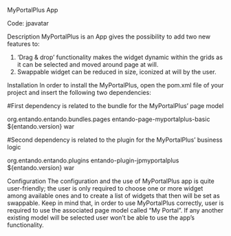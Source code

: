 MyPortalPlus App

Code: jpavatar

Description
MyPortalPlus is an App gives the possibility to add two new features to:

1. ‘Drag & drop’ functionality makes the widget dynamic within the grids as it can be selected and moved around page at will.
2. Swappable widget can be reduced in size, iconized at will by the user.

Installation
In order to install the MyPortalPlus, open the pom.xml file of your project and insert the following two dependencies:


#First dependency is related to the bundle for the MyPortalPlus’ page model 

 <dependency>
        <groupId>org.entando.entando.bundles.pages</groupId>
        <artifactId>entando-page-myportalplus-basic</artifactId>
        <version>${entando.version}</version>
        <type>war</type>
</dependency>

#Second dependency is related to the plugin for the MyPortalPlus’ business logic

 <dependency>
       <groupId>org.entando.entando.plugins</groupId>
       <artifactId>entando-plugin-jpmyportalplus</artifactId>
       <version>${entando.version}</version>
       <type>war</type>
</dependency>

Configuration
The configuration and the use of MyPortalPlus app is quite user-friendly;  the user is only required to choose one or more widget among available ones and to create a list of widgets that then will be set as swappable. 
Keep in mind that, in order to use MyPortalPlus correctly, user is required to use the associated page model called “My Portal”. If any another existing model will be selected user won’t be able to use the app’s functionality.
